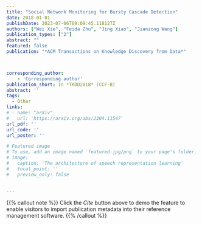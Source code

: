 ```yaml
---
title: "Social Network Monitoring for Bursty Cascade Detection"
date: 2018-01-01
publishDate: 2023-07-06T09:09:45.118127Z
authors: ["Wei Xie", "Feida Zhu", "Jing Xiao", "Jianzong Wang"]
publication_types: ["2"]
abstract: ""
featured: false
publication: "*ACM Transactions on Knowledge Discovery from Data*"



corresponding_author:
    - 'Corresponding author'
publication_short: In *TKDD2018* (CCF-B)
abstract: ''
tags:
  - Other
links:
# - name: "arXiv"
#   url: 'https://arxiv.org/abs/2304.11547'
url_pdf: ''
url_code: ''
url_poster: ''

# Featured image
# To use, add an image named `featured.jpg/png` to your page's folder.
# image:
#   caption: 'The architecture of speech representation learning'
#   focal_point: ''
#   preview_only: false


---
```


{{% callout note %}}
Click the _Cite_ button above to demo the feature to enable visitors to import publication metadata into their reference management software.
{{% /callout %}}




